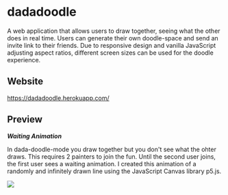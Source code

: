 # dadadoodle
A web application that allows users to draw together, seeing what the other does in real time. Users can generate their own doodle-space and send an invite link to their friends. Due to responsive design and vanilla JavaScript adjusting aspect ratios, different screen sizes can be used for the doodle experience. 

## Website
https://dadadoodle.herokuapp.com/

## Preview

**_Waiting Animation_**

In dada-doodle-mode you draw together but you don't see what the ohter draws. This requires 2 painters to join the fun. Until the second user joins, the first user sees a waiting animation. I created this animation of a randomly and infinitely drawn line using the JavaScript Canvas library p5.js.

<img src="public/previews/waiting-animation.gif">

